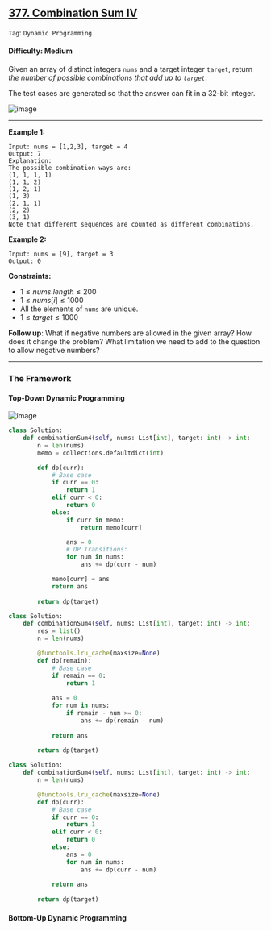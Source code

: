 ## [377. Combination Sum IV](https://leetcode.com/problems/combination-sum-iv)

```Tag```: ```Dynamic Programming``` 

#### Difficulty: Medium

Given an array of distinct integers ```nums``` and a target integer ```target```, return _the number of possible combinations that add up to ```target```_.

The test cases are generated so that the answer can fit in a 32-bit integer.

![image](https://github.com/quananhle/Python/assets/35042430/eb6736c4-ce53-4dcc-a03e-e51983f0d399)

---

__Example 1:__
```
Input: nums = [1,2,3], target = 4
Output: 7
Explanation:
The possible combination ways are:
(1, 1, 1, 1)
(1, 1, 2)
(1, 2, 1)
(1, 3)
(2, 1, 1)
(2, 2)
(3, 1)
Note that different sequences are counted as different combinations.
```

__Example 2:__
```
Input: nums = [9], target = 3
Output: 0
```

__Constraints:__

- $1 \le nums.length \le 200$
- $1 \le nums[i] \le 1000$
- All the elements of ```nums``` are unique.
- $1 \le target \le 1000$
 
__Follow up__: What if negative numbers are allowed in the given array? How does it change the problem? What limitation we need to add to the question to allow negative numbers?

---

### The Framework

#### Top-Down Dynamic Programming

![image](https://leetcode.com/problems/combination-sum-iv/Figures/377/377_combinations_123.png)

```Python
class Solution:
    def combinationSum4(self, nums: List[int], target: int) -> int:
        n = len(nums)
        memo = collections.defaultdict(int)

        def dp(curr):
            # Base case
            if curr == 0:
                return 1
            elif curr < 0:
                return 0
            else:
                if curr in memo:
                    return memo[curr]

                ans = 0
                # DP Transitions:
                for num in nums:
                    ans += dp(curr - num)

            memo[curr] = ans            
            return ans
        
        return dp(target)
```

```Python
class Solution:
    def combinationSum4(self, nums: List[int], target: int) -> int:
        res = list()
        n = len(nums)

        @functools.lru_cache(maxsize=None)
        def dp(remain):
            # Base case
            if remain == 0:
                return 1
            
            ans = 0
            for num in nums:
                if remain - num >= 0:
                    ans += dp(remain - num)
            
            return ans
        
        return dp(target)
```

```Python
class Solution:
    def combinationSum4(self, nums: List[int], target: int) -> int:
        n = len(nums)

        @functools.lru_cache(maxsize=None)
        def dp(curr):
            # Base case
            if curr == 0:
                return 1
            elif curr < 0:
                return 0
            else:
                ans = 0
                for num in nums:
                    ans += dp(curr - num)
            
            return ans
        
        return dp(target)
```

#### Bottom-Up Dynamic Programming

```Python

```

```Python

```
